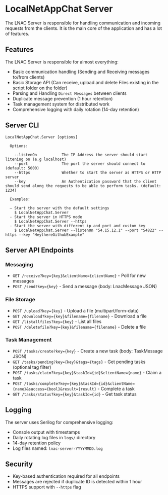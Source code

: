 # LocalNetAppChat Server

The LNAC Server is responsible for handling communication and incoming requests from the clients. It is the main core of the application and has a lot of features.

## Features

The LNAC Server is responsible for almost everything:

- Basic communication handling (Sending and Receiving messages to/from clients)
- Basic Storage API (Can receive, upload and delete Files existing in the script folder on the folder)
- Parsing and Handling `Direct Messages` between clients
- Duplicate message prevention (1 hour retention)
- Task management system for distributed work
- Comprehensive logging with daily rotation (14-day retention)

## Server CLI

```console
LocalNetAppChat.Server [options]

  Options:

    --listenOn           The IP Address the server should start litening on (e.g localhost)
    --port               The port the server should connect to (default: 5000)
    --https              Whether to start the server as HTTPS or HTTP server
    --key                An Authentication password that the client should send along the requests to be able to perform tasks. (default: 1234)

  Examples:

  – Start the server with the default settings
    $ LocalNetAppChat.Server
  - Start the server in HTTPS mode
    $ LocalNetAppChat.Server --https
  - Start the server with different ip and port and custom key
    $ LocalNetAppChat.Server --listenOn "54.15.12.1" --port "54822" --https --key "HeythereGithubExample"

```

## Server API Endpoints

### Messaging
- `GET /receive?key={key}&clientName={clientName}` - Poll for new messages
- `POST /send?key={key}` - Send a message (body: LnacMessage JSON)

### File Storage
- `POST /upload?key={key}` - Upload a file (multipart/form-data)
- `GET /download?key={key}&filename={filename}` - Download a file
- `GET /listallfiles?key={key}` - List all files
- `POST /deletefile?key={key}&filename={filename}` - Delete a file

### Task Management
- `POST /tasks/create?key={key}` - Create a new task (body: TaskMessage JSON)
- `GET /tasks/pending?key={key}&tags={tags}` - Get pending tasks (optional tag filter)
- `POST /tasks/claim?key={key}&taskId={id}&clientName={name}` - Claim a task
- `POST /tasks/complete?key={key}&taskId={id}&clientName={name}&success={bool}&result={result}` - Complete a task
- `GET /tasks/status?key={key}&taskId={id}` - Get task status

## Logging

The server uses Serilog for comprehensive logging:
- Console output with timestamps
- Daily rotating log files in `logs/` directory
- 14-day retention policy
- Log files named: `lnac-server-YYYYMMDD.log`

## Security

- Key-based authentication required for all endpoints
- Messages are rejected if duplicate ID is detected within 1 hour
- HTTPS support with `--https` flag
